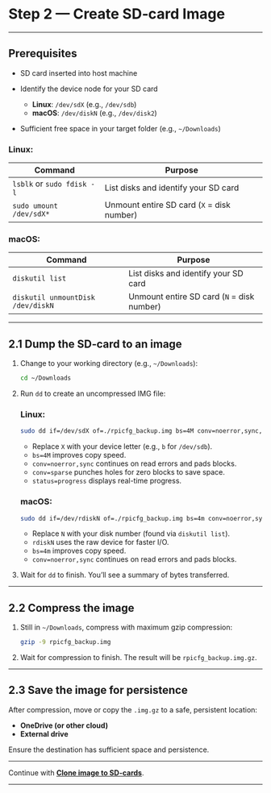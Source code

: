 
# Step 2 — Create SD‑card Image

---

## Prerequisites

* SD card inserted into host machine
* Identify the device node for your SD card

  * **Linux**: `/dev/sdX` (e.g., `/dev/sdb`)
  * **macOS**: `/dev/diskN` (e.g., `/dev/disk2`)
* Sufficient free space in your target folder (e.g., `~/Downloads`)

### Linux:

| Command                           | Purpose                                    |
| ----------------------------------| -------------------------------------------|
| `lsblk` or `sudo fdisk -l`        | List disks and identify your SD card       |
| `sudo umount /dev/sdX*`           | Unmount entire SD card (`X` = disk number) |

### macOS:

| Command                           | Purpose                                    |
| ----------------------------------| -------------------------------------------|
| `diskutil list`                   | List disks and identify your SD card       |
| `diskutil unmountDisk /dev/diskN` | Unmount entire SD card (`N` = disk number) |

---

## 2.1 Dump the SD‑card to an image

1. Change to your working directory (e.g., `~/Downloads`):

   ```bash
   cd ~/Downloads
   ```

2. Run `dd` to create an uncompressed IMG file:

   ### Linux:

   ```bash
   sudo dd if=/dev/sdX of=./rpicfg_backup.img bs=4M conv=noerror,sync,sparse status=progress
   ```

   * Replace `X` with your device letter (e.g., `b` for `/dev/sdb`).
   * `bs=4M` improves copy speed.
   * `conv=noerror,sync` continues on read errors and pads blocks.
   * `conv=sparse` punches holes for zero blocks to save space.
   * `status=progress` displays real-time progress.

   ### macOS:

   ```bash
   sudo dd if=/dev/rdiskN of=./rpicfg_backup.img bs=4m conv=noerror,sync
   ```

   * Replace `N` with your disk number (found via `diskutil list`).
   * `rdiskN` uses the raw device for faster I/O.
   * `bs=4m` improves copy speed.
   * `conv=noerror,sync` continues on read errors and pads blocks.

3. Wait for `dd` to finish. You’ll see a summary of bytes transferred.

---

## 2.2 Compress the image

1. Still in `~/Downloads`, compress with maximum gzip compression:

   ```bash
   gzip -9 rpicfg_backup.img
   ```

2. Wait for compression to finish. The result will be `rpicfg_backup.img.gz`.

---

## 2.3 Save the image for persistence

After compression, move or copy the `.img.gz` to a safe, persistent location:

* **OneDrive (or other cloud)**
* **External drive**

Ensure the destination has sufficient space and persistence.

---

Continue with **[Clone image to SD-cards](clone_image.md)**.

---
